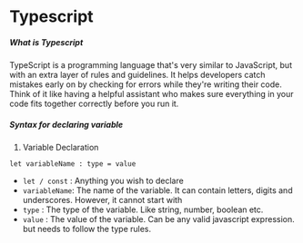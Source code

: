 # Typescript

##### What is Typescript

TypeScript is a programming language that's very similar to JavaScript, but with an extra layer of rules and guidelines. It helps developers catch mistakes early on by checking for errors while they're writing their code. Think of it like having a helpful assistant who makes sure everything in your code fits together correctly before you run it.

##### Syntax for declaring variable

1. Variable Declaration

`let variableName : type = value`

- `let / const` : Anything you wish to declare
- `variableName`: The name of the variable. It can contain letters, digits and underscores. However, it cannot start with
- `type` : The type of the variable. Like string, number, boolean etc.
- `value` : The value of the variable. Can be any valid javascript expression. but needs to follow the type rules.